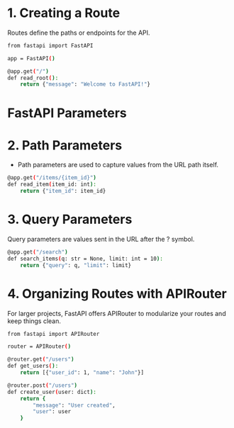 
# 1. Creating a Route
Routes define the paths or endpoints for the API.
```bash
from fastapi import FastAPI

app = FastAPI()

@app.get("/")
def read_root():
    return {"message": "Welcome to FastAPI!"}

```
#  FastAPI Parameters 

# 2. Path Parameters
- Path parameters are used to capture values from the URL path itself.

```bash
@app.get("/items/{item_id}")
def read_item(item_id: int):
    return {"item_id": item_id}
```

# 3. Query Parameters
Query parameters are values sent in the URL after the ? symbol.

```bash
@app.get("/search")
def search_items(q: str = None, limit: int = 10):
    return {"query": q, "limit": limit}
```
# 4. Organizing Routes with APIRouter

For larger projects, FastAPI offers APIRouter to modularize your routes and keep things clean.

```bash
from fastapi import APIRouter

router = APIRouter()

@router.get("/users")
def get_users():
    return [{"user_id": 1, "name": "John"}]

@router.post("/users")
def create_user(user: dict):
    return {
        "message": "User created",
        "user": user
    }

```
